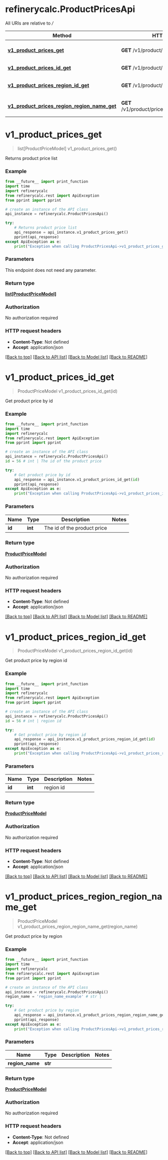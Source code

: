 # refinerycalc.ProductPricesApi

All URIs are relative to */*

Method | HTTP request | Description
------------- | ------------- | -------------
[**v1_product_prices_get**](ProductPricesApi.md#v1_product_prices_get) | **GET** /v1/product/prices | Returns product price list
[**v1_product_prices_id_get**](ProductPricesApi.md#v1_product_prices_id_get) | **GET** /v1/product/prices/{id} | Get product price by id
[**v1_product_prices_region_id_get**](ProductPricesApi.md#v1_product_prices_region_id_get) | **GET** /v1/product/prices/region/{id} | Get product price by region id
[**v1_product_prices_region_region_name_get**](ProductPricesApi.md#v1_product_prices_region_region_name_get) | **GET** /v1/product/prices/region/{regionName} | Get product price by region

# **v1_product_prices_get**
> list[ProductPriceModel] v1_product_prices_get()

Returns product price list

### Example
```python
from __future__ import print_function
import time
import refinerycalc
from refinerycalc.rest import ApiException
from pprint import pprint

# create an instance of the API class
api_instance = refinerycalc.ProductPricesApi()

try:
    # Returns product price list
    api_response = api_instance.v1_product_prices_get()
    pprint(api_response)
except ApiException as e:
    print("Exception when calling ProductPricesApi->v1_product_prices_get: %s\n" % e)
```

### Parameters
This endpoint does not need any parameter.

### Return type

[**list[ProductPriceModel]**](ProductPriceModel.md)

### Authorization

No authorization required

### HTTP request headers

 - **Content-Type**: Not defined
 - **Accept**: application/json

[[Back to top]](#) [[Back to API list]](../README.md#documentation-for-api-endpoints) [[Back to Model list]](../README.md#documentation-for-models) [[Back to README]](../README.md)

# **v1_product_prices_id_get**
> ProductPriceModel v1_product_prices_id_get(id)

Get product price by id

### Example
```python
from __future__ import print_function
import time
import refinerycalc
from refinerycalc.rest import ApiException
from pprint import pprint

# create an instance of the API class
api_instance = refinerycalc.ProductPricesApi()
id = 56 # int | The id of the product price

try:
    # Get product price by id
    api_response = api_instance.v1_product_prices_id_get(id)
    pprint(api_response)
except ApiException as e:
    print("Exception when calling ProductPricesApi->v1_product_prices_id_get: %s\n" % e)
```

### Parameters

Name | Type | Description  | Notes
------------- | ------------- | ------------- | -------------
 **id** | **int**| The id of the product price | 

### Return type

[**ProductPriceModel**](ProductPriceModel.md)

### Authorization

No authorization required

### HTTP request headers

 - **Content-Type**: Not defined
 - **Accept**: application/json

[[Back to top]](#) [[Back to API list]](../README.md#documentation-for-api-endpoints) [[Back to Model list]](../README.md#documentation-for-models) [[Back to README]](../README.md)

# **v1_product_prices_region_id_get**
> ProductPriceModel v1_product_prices_region_id_get(id)

Get product price by region id

### Example
```python
from __future__ import print_function
import time
import refinerycalc
from refinerycalc.rest import ApiException
from pprint import pprint

# create an instance of the API class
api_instance = refinerycalc.ProductPricesApi()
id = 56 # int | region id

try:
    # Get product price by region id
    api_response = api_instance.v1_product_prices_region_id_get(id)
    pprint(api_response)
except ApiException as e:
    print("Exception when calling ProductPricesApi->v1_product_prices_region_id_get: %s\n" % e)
```

### Parameters

Name | Type | Description  | Notes
------------- | ------------- | ------------- | -------------
 **id** | **int**| region id | 

### Return type

[**ProductPriceModel**](ProductPriceModel.md)

### Authorization

No authorization required

### HTTP request headers

 - **Content-Type**: Not defined
 - **Accept**: application/json

[[Back to top]](#) [[Back to API list]](../README.md#documentation-for-api-endpoints) [[Back to Model list]](../README.md#documentation-for-models) [[Back to README]](../README.md)

# **v1_product_prices_region_region_name_get**
> ProductPriceModel v1_product_prices_region_region_name_get(region_name)

Get product price by region

### Example
```python
from __future__ import print_function
import time
import refinerycalc
from refinerycalc.rest import ApiException
from pprint import pprint

# create an instance of the API class
api_instance = refinerycalc.ProductPricesApi()
region_name = 'region_name_example' # str | 

try:
    # Get product price by region
    api_response = api_instance.v1_product_prices_region_region_name_get(region_name)
    pprint(api_response)
except ApiException as e:
    print("Exception when calling ProductPricesApi->v1_product_prices_region_region_name_get: %s\n" % e)
```

### Parameters

Name | Type | Description  | Notes
------------- | ------------- | ------------- | -------------
 **region_name** | **str**|  | 

### Return type

[**ProductPriceModel**](ProductPriceModel.md)

### Authorization

No authorization required

### HTTP request headers

 - **Content-Type**: Not defined
 - **Accept**: application/json

[[Back to top]](#) [[Back to API list]](../README.md#documentation-for-api-endpoints) [[Back to Model list]](../README.md#documentation-for-models) [[Back to README]](../README.md)

